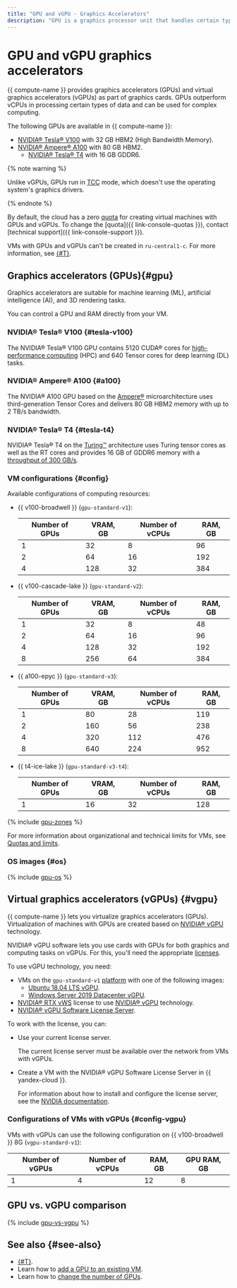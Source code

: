 ```yaml
---
title: "GPU and vGPU - Graphics Accelerators"
description: "GPU is a graphics processor unit that handles certain types of data much more efficiently than vCPU can be used for complex calculations. Compute Cloud provides graphics accelerators (GPU) and virtual graphics accelerators (vGPU) as part of the graphics card."
---
```


# GPU and vGPU graphics accelerators

{{ compute-name }} provides graphics accelerators (GPUs) and virtual graphics accelerators (vGPUs) as part of graphics cards. GPUs outperform vCPUs in processing certain types of data and can be used for complex computing.

The following GPUs are available in {{ compute-name }}:
* [NVIDIA® Tesla® V100](https://www.nvidia.com/en-us/data-center/v100/) with 32 GB HBM2 (High Bandwidth Memory). 
* [NVIDIA® Ampere® A100](https://www.nvidia.com/en-us/data-center/a100/) with 80 GB HBM2.
   * [NVIDIA® Tesla® T4](https://www.nvidia.com/en-us/data-center/tesla-t4/) with 16 GB GDDR6. 


{% note warning %}

Unlike vGPUs, GPUs run in [TCC](https://docs.nvidia.com/nsight-visual-studio-edition/reference/index.html#tesla-compute-cluster) mode, which doesn't use the operating system's graphics drivers.

{% endnote %}


By default, the cloud has a zero [quota](../concepts/limits.md#compute-quotas) for creating virtual machines with GPUs and vGPUs. To change the [quota]({{ link-console-quotas }}), contact [technical support]({{ link-console-support }}).


VMs with GPUs and vGPUs can't be created in `ru-central1-c`. For more information, see [{#T}](../../overview/concepts/ru-central1-c-deprecation.md).


## Graphics accelerators (GPUs){#gpu}

Graphics accelerators are suitable for machine learning (ML), artificial intelligence (AI), and 3D rendering tasks.

You can control a GPU and RAM directly from your VM.


### NVIDIA® Tesla® V100 {#tesla-v100}

The NVIDIA® Tesla® V100 GPU contains 5120 CUDA® cores for [high-performance computing](https://www.nvidia.com/en-us/high-performance-computing/) (HPC) and 640 Tensor cores for deep learning (DL) tasks.


### NVIDIA® Ampere® A100 {#a100}

The NVIDIA® A100 GPU based on the [Ampere®](https://www.nvidia.com/en-us/data-center/ampere-architecture/) microarchitecture uses third-generation Tensor Cores and delivers 80 GB HBM2 memory with up to 2 TB/s bandwidth.


### NVIDIA® Tesla® T4 {#tesla-t4}

NVIDIA® Tesla® T4 on the [Turing™](https://images.nvidia.com/aem-dam/en-zz/Solutions/design-visualization/technologies/turing-architecture/NVIDIA-Turing-Architecture-Whitepaper.pdf) architecture uses Turing tensor cores as well as the RT cores and provides 16 GB of GDDR6 memory with a [throughput of 300 GB/s](https://www.nvidia.com/content/dam/en-zz/Solutions/Data-Center/tesla-t4/t4-tensor-core-datasheet-951643.pdf).


### VM configurations {#config}

Available configurations of computing resources:


* {{ v100-broadwell }} (`gpu-standard-v1`):

   | Number of GPUs | VRAM, GB | Number of vCPUs | RAM, GB |
   --- | --- | --- | ---
   | 1 | 32 | 8 | 96 |
   | 2 | 64 | 16 | 192 |
   | 4 | 128 | 32 | 384 |

* {{ v100-cascade-lake }} (`gpu-standard-v2`):

   | Number of GPUs | VRAM, GB | Number of vCPUs | RAM, GB |
   --- | --- | --- | ---
   | 1 | 32 | 8 | 48 |
   | 2 | 64 | 16 | 96 |
   | 4 | 128 | 32 | 192 |
   | 8 | 256 | 64 | 384 |


* {{ a100-epyc }} (`gpu-standard-v3`):

   | Number of GPUs | VRAM, GB | Number of vCPUs | RAM, GB |
   --- | --- | --- | ---
   | 1 | 80 | 28 | 119 |
   | 2 | 160 | 56 | 238 |
   | 4 | 320 | 112 | 476 |
   | 8 | 640 | 224 | 952 |


* {{ t4-ice-lake }} (`gpu-standard-v3-t4`):

   | Number of GPUs | VRAM, GB | Number of vCPUs | RAM, GB |
   --- | --- | --- | ---
   | 1 | 16 | 32 | 128 |

{% include [gpu-zones](../../_includes/compute/gpu-zones.md) %}


For more information about organizational and technical limits for VMs, see [Quotas and limits](../concepts/limits.md).

### OS images {#os}

{% include [gpu-os](../../_includes/compute/gpu-os.md) %}


## Virtual graphics accelerators (vGPUs) {#vgpu}

{{ compute-name }} lets you virtualize graphics accelerators (GPUs). Virtualization of machines with GPUs are created based on [NVIDIA® vGPU](https://www.nvidia.com/en-us/data-center/virtual-solutions/) technology.

NVIDIA® vGPU software lets you use cards with GPUs for both graphics and computing tasks on vGPUs. For this, you'll need the appropriate [licenses](https://www.nvidia.com/content/dam/en-zz/Solutions/design-visualization/solutions/resources/documents1/Virtual-GPU-Packaging-and-Licensing-Guide.pdf).

To use vGPU technology, you need:
* VMs on the `gpu-standard-v1` [platform](vm-platforms.md) with one of the following images:
   * [Ubuntu 18.04 LTS vGPU](/marketplace/products/f2e8k6h1vu1rc360rr0h).
   * [Windows Server 2019 Datacenter vGPU](/marketplace/products/f2ent6cnb49sf5n9s1u2).
* [NVIDIA® RTX vWS](https://www.nvidia.com/en-us/design-visualization/virtual-workstation/) license to use [NVIDIA® vGPU](https://www.nvidia.com/content/dam/en-zz/Solutions/design-visualization/solutions/resources/documents1/Virtual-GPU-Packaging-and-Licensing-Guide.pdf) technology.
* [NVIDIA® vGPU Software License Server](https://docs.nvidia.com/grid/ls/latest/grid-license-server-user-guide/index.html).

To work with the license, you can:
* Use your current license server.

   The current license server must be available over the network from VMs with vGPUs.
* Create a VM with the NVIDIA® vGPU Software License Server in {{ yandex-cloud }}.

   For information about how to install and configure the license server, see the [NVIDIA documentation](https://docs.nvidia.com/grid/ls/latest/grid-license-server-user-guide/index.html#installing-nvidia-grid-license-server).

### Configurations of VMs with vGPUs {#config-vgpu}

VMs with vGPUs can use the following configuration on {{ v100-broadwell }} 8G (`vgpu-standard-v1`):

| Number of vGPUs | Number of vCPUs | RAM, GB | GPU RAM, GB |
--- | --- | --- | ---
| 1 | 4 | 12 | 8 |

## GPU vs. vGPU comparison

{% include [gpu-vs-vgpu](../../_includes/compute/gpu-comparation.md) %}


## See also {#see-also}

* [{#T}](../operations/vm-create/create-vm-with-gpu.md).
* Learn how to [add a GPU to an existing VM](../operations/vm-control/vm-update-resources.md#add-gpu).
* Learn how to [change the number of GPUs](../operations/vm-control/vm-update-resources.md#update-gpu).
